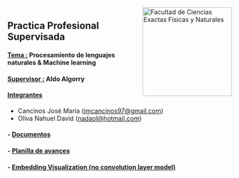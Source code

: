 <img src="https://drive.google.com/uc?export=view&id=1fBDbTvato9MGgCJ-yMGF_cw-f8K1AZ3K" title="Facultad de Ciencias Exactas Físicas y Naturales" width="200" img align="right"/>

## Practica Profesional Supervisada

#### <ins>Tema :</ins> Procesamiento de lenguajes naturales & Machine learning

#### <ins>Supervisor :</ins> Aldo Algorry

#### <ins>Integrantes</ins> 
- Cancinos José María  (<jmcancinos97@gmail.com>)
- Oliva Nahuel David   (<nadaol@hotmail.com>)

#### - [Documentos](https://drive.google.com/drive/folders/1SA1t1HS8OBfQdyDZG-6yn28xhz2De7nn?usp=sharing)

#### - [ Planilla de avances](https://docs.google.com/spreadsheets/d/1ZKRNlX4aV0pObMGSgp4My7jwtE0J73Jm500Xbd-zMmM/edit?usp=sharing)

#### - [Embedding Visualization (no convolution layer model)](https://projector.tensorflow.org/?config=https://gist.githubusercontent.com/nadaol/e274e012f007448c1143eb6e9d228648/raw/c91b39d58f579239497deee5eefcd75502dade46/projector_config.json)
